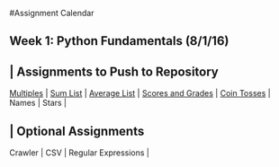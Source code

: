 #Assignment Calendar

## Week 1: Python Fundamentals (8/1/16)

| Assignments to Push to Repository
---
[Multiples](Solutions/Fundamentals/multiples.py) |
[Sum List](Solutions/Fundamentals/sum_list.py) |
[Average List](Solutions/Fundamentals/average_list.py) |
[Scores and Grades](Solutions/Fundamentals/scores_grades.py) |
[Coin Tosses](Solutions/Fundamentals/coin_tosses.py) |
Names |
Stars |

| Optional Assignments
---
Crawler |
CSV |
Regular Expressions |
